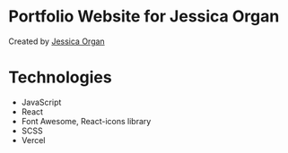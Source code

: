 # Portfolio Website for Jessica Organ 

Created by [Jessica Organ](https://github.com/Jorgan612)

# Technologies

- JavaScript
- React
- Font Awesome, React-icons library
- SCSS
- Vercel

